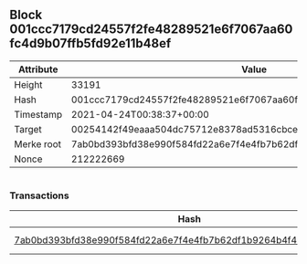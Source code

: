 ## Block 001ccc7179cd24557f2fe48289521e6f7067aa60fc4d9b07ffb5fd92e11b48ef

Attribute | Value
--- | ---
Height | 33191
Hash | 001ccc7179cd24557f2fe48289521e6f7067aa60fc4d9b07ffb5fd92e11b48ef
Timestamp | 2021-04-24T00:38:37+00:00
Target | 00254142f49eaaa504dc75712e8378ad5316cbcead634704b3734b6271167cc4
Merke root | 7ab0bd393bfd38e990f584fd22a6e7f4e4fb7b62df1b9264b4f4715f8e42d052
Nonce | 212222669

```

```

### Transactions

Hash | Amount
--- | ---
[7ab0bd393bfd38e990f584fd22a6e7f4e4fb7b62df1b9264b4f4715f8e42d052](7ab0bd393bfd38e990f584fd22a6e7f4e4fb7b62df1b9264b4f4715f8e42d052.md) | 10.00000000 SKEPTI 
